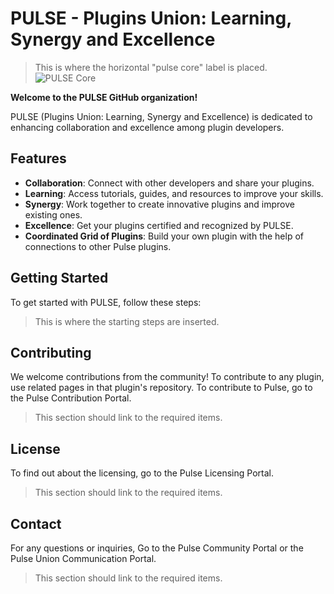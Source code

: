 # PULSE - Plugins Union: Learning, Synergy and Excellence

> This is where the horizontal "pulse core" label is placed. 
> ![PULSE Core](https://path/to/your/logo.png)

**Welcome to the PULSE GitHub organization!**

PULSE (Plugins Union: Learning, Synergy and Excellence) is dedicated to enhancing collaboration and excellence among plugin developers.

## Features

- **Collaboration**: Connect with other developers and share your plugins.
- **Learning**: Access tutorials, guides, and resources to improve your skills.
- **Synergy**: Work together to create innovative plugins and improve existing ones.
- **Excellence**: Get your plugins certified and recognized by PULSE.
- **Coordinated Grid of Plugins**: Build your own plugin with the help of connections to other Pulse plugins. 

## Getting Started

To get started with PULSE, follow these steps:

> This is where the starting steps are inserted. 

## Contributing

We welcome contributions from the community! To contribute to any plugin, use related pages in that plugin's repository. To contribute to Pulse, go to the Pulse Contribution Portal. 

> This section should link to the required items.

## License

To find out about the licensing, go to the Pulse Licensing Portal. 

> This section should link to the required items.

## Contact

For any questions or inquiries, Go to the Pulse Community Portal or the Pulse Union Communication Portal. 

> This section should link to the required items. 